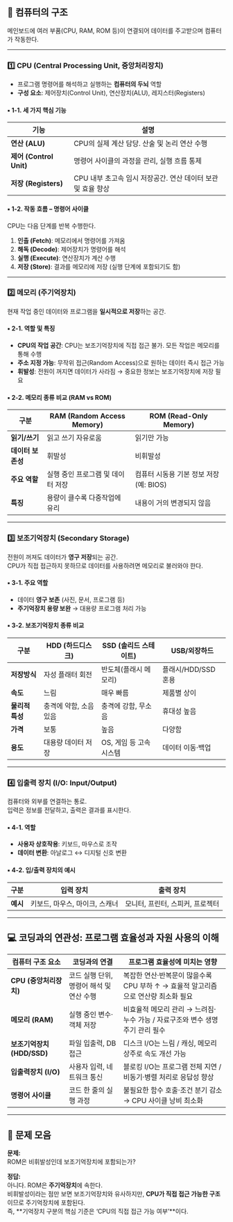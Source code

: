 ## 🧠 컴퓨터의 구조
메인보드에 여러 부품(CPU, RAM, ROM 등)이 연결되어 데이터를 주고받으며 컴퓨터가 작동한다.

---

### 1️⃣ CPU (Central Processing Unit, 중앙처리장치)
- 프로그램 명령어를 해석하고 실행하는 **컴퓨터의 두뇌** 역할  
- **구성 요소**: 제어장치(Control Unit), 연산장치(ALU), 레지스터(Registers)

#### ▪ 1-1. 세 가지 핵심 기능
| 기능 | 설명 |
|------|------|
| **연산 (ALU)** | CPU의 실제 계산 담당. 산술 및 논리 연산 수행 |
| **제어 (Control Unit)** | 명령어 사이클의 과정을 관리, 실행 흐름 통제 |
| **저장 (Registers)** | CPU 내부 초고속 임시 저장공간. 연산 데이터 보관 및 효율 향상 |

#### ▪ 1-2. 작동 흐름 – 명령어 사이클
CPU는 다음 단계를 반복 수행한다.

1. **인출 (Fetch)**: 메모리에서 명령어를 가져옴  
2. **해독 (Decode)**: 제어장치가 명령어를 해석  
3. **실행 (Execute)**: 연산장치가 계산 수행  
4. **저장 (Store)**: 결과를 메모리에 저장 (실행 단계에 포함되기도 함)

---

### 2️⃣ 메모리 (주기억장치)
현재 작업 중인 데이터와 프로그램을 **일시적으로 저장**하는 공간.

#### ▪ 2-1. 역할 및 특징
- **CPU의 작업 공간**: CPU는 보조기억장치에 직접 접근 불가. 모든 작업은 메모리를 통해 수행  
- **주소 지정 가능**: 무작위 접근(Random Access)으로 원하는 데이터 즉시 접근 가능  
- **휘발성**: 전원이 꺼지면 데이터가 사라짐 → 중요한 정보는 보조기억장치에 저장 필요  

#### ▪ 2-2. 메모리 종류 비교 (RAM vs ROM)
| 구분 | RAM (Random Access Memory) | ROM (Read-Only Memory) |
|------|-----------------------------|-------------------------|
| **읽기/쓰기** | 읽고 쓰기 자유로움 | 읽기만 가능 |
| **데이터 보존성** | 휘발성 | 비휘발성 |
| **주요 역할** | 실행 중인 프로그램 및 데이터 저장 | 컴퓨터 시동용 기본 정보 저장 (예: BIOS) |
| **특징** | 용량이 클수록 다중작업에 유리 | 내용이 거의 변경되지 않음 |

---

### 3️⃣ 보조기억장치 (Secondary Storage)
전원이 꺼져도 데이터가 **영구 저장**되는 공간.  
CPU가 직접 접근하지 못하므로 데이터를 사용하려면 메모리로 불러와야 한다.

#### ▪ 3-1. 주요 역할
- 데이터 **영구 보존** (사진, 문서, 프로그램 등)  
- **주기억장치 용량 보완** → 대용량 프로그램 처리 가능  

#### ▪ 3-2. 보조기억장치 종류 비교
| 구분 | HDD (하드디스크) | SSD (솔리드 스테이트) | USB/외장하드 |
|------|------------------|------------------------|---------------|
| **저장방식** | 자성 플래터 회전 | 반도체(플래시 메모리) | 플래시/HDD/SSD 혼용 |
| **속도** | 느림 | 매우 빠름 | 제품별 상이 |
| **물리적 특성** | 충격에 약함, 소음 있음 | 충격에 강함, 무소음 | 휴대성 높음 |
| **가격** | 보통 | 높음 | 다양함 |
| **용도** | 대용량 데이터 저장 | OS, 게임 등 고속 시스템 | 데이터 이동·백업 |

---

### 4️⃣ 입출력 장치 (I/O: Input/Output)
컴퓨터와 외부를 연결하는 통로.  
입력은 정보를 전달하고, 출력은 결과를 표시한다.

#### ▪ 4-1. 역할
- **사용자 상호작용**: 키보드, 마우스로 조작  
- **데이터 변환**: 아날로그 ↔ 디지털 신호 변환  

#### ▪ 4-2. 입/출력 장치의 예시
| 구분 | 입력 장치 | 출력 장치 |
|------|------------|------------|
| **예시** | 키보드, 마우스, 마이크, 스캐너 | 모니터, 프린터, 스피커, 프로젝터 |

---

## 💻 코딩과의 연관성: 프로그램 효율성과 자원 사용의 이해
| 컴퓨터 구조 요소 | 코딩과의 연결 | 프로그램 효율성에 미치는 영향 |
|------------------|----------------|--------------------------------|
| **CPU (중앙처리장치)** | 코드 실행 단위, 명령어 해석 및 연산 수행 | 복잡한 연산·반복문이 많을수록 CPU 부하 ↑ → 효율적 알고리즘으로 연산량 최소화 필요 |
| **메모리 (RAM)** | 실행 중인 변수·객체 저장 | 비효율적 메모리 관리 → 느려짐·누수 가능 / 자료구조와 변수 생명주기 관리 필수 |
| **보조기억장치 (HDD/SSD)** | 파일 입출력, DB 접근 | 디스크 I/O는 느림 / 캐싱, 메모리 상주로 속도 개선 가능 |
| **입출력장치 (I/O)** | 사용자 입력, 네트워크 통신 | 블로킹 I/O는 프로그램 전체 지연 / 비동기·병렬 처리로 응답성 향상 |
| **명령어 사이클** | 코드 한 줄의 실행 과정 | 불필요한 함수 호출·조건 분기 감소 → CPU 사이클 낭비 최소화 |

---

## 🧩 문제 모음
**문제:**  
ROM은 비휘발성인데 보조기억장치에 포함되는가?

**정답:**  
아니다. ROM은 **주기억장치**에 속한다.  
비휘발성이라는 점만 보면 보조기억장치와 유사하지만, **CPU가 직접 접근 가능한 구조**이므로 주기억장치에 포함된다.  
즉, **기억장치 구분의 핵심 기준은 ‘CPU의 직접 접근 가능 여부’**이다.
